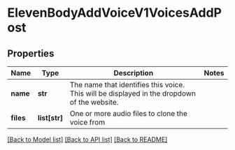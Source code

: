 # ElevenBodyAddVoiceV1VoicesAddPost

## Properties
Name | Type | Description | Notes
------------ | ------------- | ------------- | -------------
**name** | **str** | The name that identifies this voice. This will be displayed in the dropdown of the website. | 
**files** | **list[str]** | One or more audio files to clone the voice from | 

[[Back to Model list]](../README.md#documentation-for-models) [[Back to API list]](../README.md#documentation-for-api-endpoints) [[Back to README]](../README.md)


